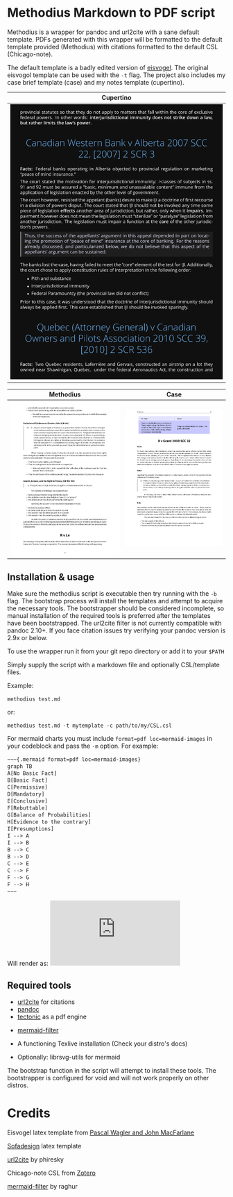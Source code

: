 # Methodius Markdown to PDF script
Methodius is a wrapper for pandoc and url2cite with a sane default template. PDFs generated with this wrapper will be formatted to the default template provided (Methodius) with citations formatted to the default CSL (Chicago-note).

The default template is a badly edited version of [eisvogel](https://github.com/Wandmalfarbe/pandoc-latex-template). The original eisvogol template can be used with the `-t` flag. The project also includes my case brief template (case) and my notes template (cupertino).

| Cupertino |
:----------:|
![](https://github.com/shmalebx9/methodius/blob/assets/examples/cupertino.png)|

Methodius                   | Case                   |
:--------------------------:|:----------------------:|
![](https://github.com/shmalebx9/methodius/blob/assets/examples/methodius.png) | ![](https://github.com/shmalebx9/methodius/blob/assets/examples/case.png) |

## Installation & usage
Make sure the methodius script is executable then try running with the `-b` flag. The bootstrap process will install the templates and attempt to acquire the necessary tools. The bootstrapper should be considered incomplete, so manual installation of the required tools is preferred after the templates have been bootstrapped. The url2cite filter is not currently compatible with pandoc 2.10+. If you face citation issues try verifying your pandoc version is 2.9x or below.

To use the wrapper run it from your git repo directory or add it to your `$PATH`

Simply supply the script with a markdown file and optionally CSL/template files.

Example:

	methodius test.md
	
or:
	
	methodius test.md -t mytemplate -c path/to/my/CSL.csl

For mermaid charts you must include `format=pdf loc=mermaid-images` in your codeblock and pass the `-m` option. For example:

	~~~{.mermaid format=pdf loc=mermaid-images}
	graph TB
	A[No Basic Fact]
	B[Basic Fact]
	C[Permissive]
	D[Mandatory]
	E[Conclusive]
	F[Rebuttable]
	G[Balance of Probabilities]
	H[Evidence to the contrary]
	I[Presumptions]
	I --> A
	I --> B
	B --> C
	B --> D
	C --> E
	C --> F
	F --> G
	F --> H
	~~~

Will render as: 
![](https://github.com/shmalebx9/methodius/blob/assets/examples/mermaid-example.pdf)

## Required tools
* [url2cite](https://github.com/phiresky/pandoc-url2cite) for citations
* [pandoc](https://pandoc.org/)
* [tectonic](https://tectonic-typesetting.github.io/en-US/) as a pdf engine
+ [mermaid-filter](https://github.com/raghur/mermaid-filter)
* A functioning Texlive installation (Check your distro's docs)
+ Optionally: librsvg-utils for mermaid

The bootstrap function in the script will attempt to install these tools. The bootstrapper is configured  for void and will not work properly on other distros.

# Credits

Eisvogel latex template from [Pascal Wagler and John MacFarlane](https://github.com/Wandmalfarbe/pandoc-latex-template)

[Sofadesign](https://github.com/sofadesign) latex template

[url2cite](https://github.com/phiresky/pandoc-url2cite) by phiresky

Chicago-note CSL from [Zotero](https://www.zotero.org/)

[mermaid-filter](https://github.com/raghur/mermaid-filter) by raghur